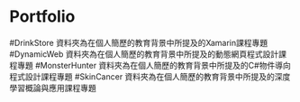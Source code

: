 # Portfolio
#DrinkStore 資料夾為在個人簡歷的教育背景中所提及的Xamarin課程專題
#DynamicWeb 資料夾為在個人簡歷的教育背景中所提及的動態網頁程式設計課程專題
#MonsterHunter 資料夾為在個人簡歷的教育背景中所提及的C#物件導向程式設計課程專題
#SkinCancer 資料夾為在個人簡歷的教育背景中所提及的深度學習概論與應用課程專題
